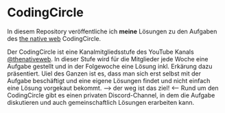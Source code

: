 # CodingCircle
In diesem Repository veröffentliche ich **meine** Lösungen zu den Aufgaben des [the native web](https://thenativeweb.io/) CodingCircle.

Der CodingCircle ist eine Kanalmitgliedsstufe des YouTube Kanals [@thenativeweb](https://www.youtube.com/@thenativeweb).
In dieser Stufe wird für die Mitglieder jede Woche eine Aufgabe gestellt und in der Folgewoche eine Lösung inkl. Erkärung dazu präsentiert.
Uiel des Ganzen ist es, dass man sich erst selbst mit der Aufgabe beschäftigt und eine eigene Lösungen findet und nicht einfach eine Lösung vorgekaut bekommt.
 --> der weg ist das ziel! <--
Rund um den CodingCircle gibt es einen privaten Discord-Channel, in dem die Aufgabe diskutieren und auch gemeinschaftlich Lösungen erarbeiten kann.
